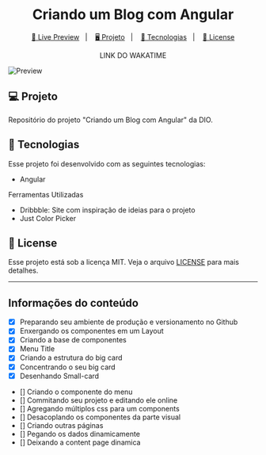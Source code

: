 <h1 align="center">
  Criando um Blog com Angular
</h1>

<p align="center">
  <a href="https://dio-blog-com-angular.vercel.app/">🔗 Live Preview</a>&nbsp;&nbsp;&nbsp;|&nbsp;&nbsp;&nbsp;
  <a href="#-projeto">🖥️ Projeto</a>&nbsp;&nbsp;&nbsp;|&nbsp;&nbsp;&nbsp;
  <a href="#-tecnologias">🚀 Tecnologias</a>&nbsp;&nbsp;&nbsp;|&nbsp;&nbsp;&nbsp;
  <a href="#-license">📝 License</a>
</p>

<p align="center">
  LINK DO WAKATIME
</p>

![Preview](./assets/preview.jpg)

## 💻 Projeto

Repositório do projeto "Criando um Blog com Angular" da DIO.

## 🚀 Tecnologias

Esse projeto foi desenvolvido com as seguintes tecnologias:

- Angular

Ferramentas Utilizadas

- Dribbble: Site com inspiração de ideias para o projeto
- Just Color Picker

## 📝 License

Esse projeto está sob a licença MIT. Veja o arquivo [LICENSE](LICENSE) para mais detalhes.

---

## Informações do conteúdo

- [x] Preparando seu ambiente de produção e versionamento no Github
- [x] Enxergando os componentes em um Layout
- [x] Criando a base de componentes
- [x] Menu Title
- [x] Criando a estrutura do big card
- [x] Concentrando o seu big card
- [x] Desenhando Small-card
- [] Criando o componente do menu
- [] Commitando seu projeto e editando ele online
- [] Agregando múltiplos css para um components
- [] Desacoplando os componentes da parte visual
- [] Criando outras páginas
- [] Pegando os dados dinamicamente
- [] Deixando a content page dinamica
